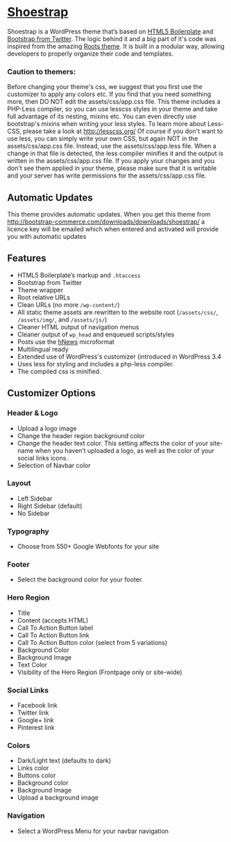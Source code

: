 # [Shoestrap](https://github.com/aristath/shoestrap)

Shoestrap is a WordPress theme that’s based on [HTML5 Boilerplate](http://html5boilerplate.com/) and [Bootstrap from Twitter](http://twitter.github.com/bootstrap/).
The logic behind it and a big part of it's code was inspired from the amazing [Roots theme](http://rootstheme.com ).
It is built in a modular way, allowing developers to properly organize their code and templates.

### Caution to themers:
Before changing your theme's css, we suggest that you first use the customizer to apply any colors etc.
If you find that you need something more, then DO NOT edit the assets/css/app.css file.
This theme includes a PHP-Less compiler, so you can use lesscss styles in your theme and take full advantage of its nesting, mixins etc.
You can even directly use bootstrap's mixins when writing your less styles.
To learn more about Less-CSS, please take a look at http://lesscss.org/
Of course if you don't want to use less, you can simply write your own CSS, but again NOT in the assets/css/app.css file.
Instead, use the assets/css/app.less file.
When a change in that file is detected, the less compiler minifies it and the output is written in the assets/css/app.css file.
If you apply your changes and you don't see them applied in your theme, 
please make sure that it is writable and your server has write permissions for the assets/css/app.css file.

## Automatic Updates

This theme provides automatic updates.
When you get this theme from http://bootstrap-commerce.com/downloads/downloads/shoestrap/ a licence key will be emailed 
which when entered and activated will provide you with automatic updates

## Features

* HTML5 Boilerplate’s markup and `.htaccess`
* Bootstrap from Twitter
* Theme wrapper
* Root relative URLs
* Clean URLs (no more `/wp-content/`)
* All static theme assets are rewritten to the website root (`/assets/css/`, `/assets/img/`, and `/assets/js/`)
* Cleaner HTML output of navigation menus
* Cleaner output of `wp_head` and enqueued scripts/styles
* Posts use the [hNews](http://microformats.org/wiki/hnews) microformat
* Multilingual ready
* Extended use of WordPress's customizer (introduced in WordPress 3.4
* Uses less for styling and includes a php-less compiler.
* The compiled css is minified.

## Customizer Options

### Header & Logo

* Upload a logo image
* Change the header region background color
* Change the header text color. This setting affects the color of your site-name when you haven’t uploaded a logo, as well as the color of your social links icons.
* Selection of Navbar color

### Layout

* Left Sidebar
* Right Sidebar (default)
* No Sidebar

### Typography

* Choose from 550+ Google Webfonts for your site

### Footer

* Select the background color for your footer.

### Hero Region

* Title
* Content (accepts HTML)
* Call To Action Button label
* Call To Action Button link
* Call To Action Button color (select from 5 variations)
* Background Color
* Background Image
* Text Color
* Visibility of the Hero Region (Frontpage only or site-wide)

### Social Links

* Facebook link
* Twitter link
* Google+ link
* Pinterest link

### Colors
* Dark/Light text (defaults to dark)
* Links color
* Buttons color
* Background color
* Background Image
* Upload a background image

### Navigation

* Select a WordPress Menu for your navbar navigation